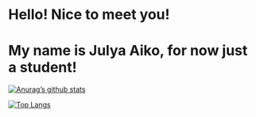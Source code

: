 # Hello! Nice to meet you!
# My name is Julya Aiko, for now just a student!


[![Anurag’s github stats](https://github-readme-stats.vercel.app/api?username=AikoJu)](https://github.com/AikoJu)

[![Top Langs](https://github-readme-stats.vercel.app/api/top-langs/?username=AikoJu&layout=compact)](https://github.com/AikoJu)
